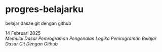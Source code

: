 # progres-belajarku
belajar dasae git dengan github

14 Februari 2025 <br>
*Memulai Dasar Pemrograman*
*Pengenalan Logika Pemrograman*
*Belajar Dasar Git Dengan Github*
